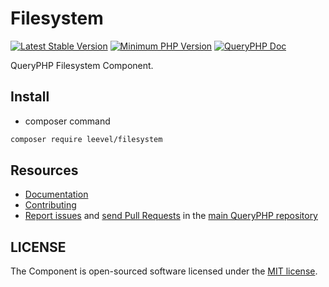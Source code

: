 Filesystem
=================

[![Latest Stable Version](http://img.shields.io/packagist/v/leevel/filesystem.svg)](https://packagist.org/packages/leevel/filesystem)
<a href="https://php.net"><img src="https://img.shields.io/badge/php-%3E%3D%208.0.0-8892BF.svg" alt="Minimum PHP Version"></a>
[![QueryPHP Doc](https://img.shields.io/badge/docs-passing-green.svg?maxAge=2592000)](https://www.queryphp.com/docs/)

QueryPHP Filesystem Component.

## Install

- composer command

```bash
composer require leevel/filesystem
```

Resources
---------

  * [Documentation](https://www.queryphp.com/docs/component/filesystem.html)
  * [Contributing](https://www.queryphp.com/docs/developer/)
  * [Report issues](https://github.com/hunzhiwange/framework/issues) and
    [send Pull Requests](https://github.com/hunzhiwange/framework/pulls)
    in the [main QueryPHP repository](https://github.com/hunzhiwange/framework)

## LICENSE

The Component is open-sourced software licensed under the [MIT license](LICENSE).